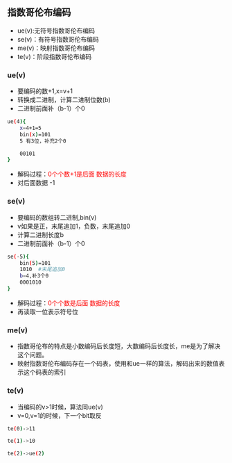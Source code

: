 ## 指数哥伦布编码
- ue(v):无符号指数哥伦布编码
- se(v)：有符号指数哥伦布编码
- me(v)：映射指数哥伦布编码
- te(v)：阶段指数哥伦布编码

### ue(v)
- 要编码的数+1,x=v+1
- 转换成二进制，计算二进制位数(b)
- 二进制前面补（b-1）个0

```sh
ue(4){
    x=4+1=5
    bin(x)=101
    5 有3位，补充2个0

    00101
}

```
- 解码过程：<font color=red>0个个数+1是后面 数据的长度</font>
- 对后面数据 -1

### se(v)

- 要编码的数组转二进制,bin(v)
- v如果是正，末尾追加1，负数，末尾追加0
- 计算二进制长度b
- 二进制前面补（b-1）个0

```sh
se(-5){
    bin(5)=101
    1010  #末尾追加0
    b=4,补3个0
    0001010
}
```
- 解码过程：<font color=red>0个个数是后面 数据的长度</font>
- 再读取一位表示符号位

### me(v)
- 指数哥伦布的特点是小数编码后长度短，大数编码后长度长，me是为了解决这个问题。
- 映射指数哥伦布编码存在一个码表，使用和ue一样的算法，解码出来的数值表示这个码表的索引

### te(v)
- 当编码的v>1时候，算法同ue(v)
- v=0,v=1的时候，下一个bit取反
```sh
te(0)->11

te(1)->10

te(2)->ue(2)
```